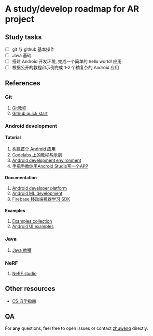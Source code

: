 # A study/develop roadmap for AR project

## Study tasks

- [ ] git 与 github 基本操作
- [ ] Java 基础
- [ ] 搭建 Android 开发环境, 完成一个简单的 hello world! 应用
- [ ] 根据公开的教程和示例完成 1-2 个稍复杂的 Android 应用

## References

### Git

1. [Git教程](https://www.liaoxuefeng.com/wiki/896043488029600)
2. [Github quick start](https://docs.github.com/cn/get-started/quickstart)

### Android development

#### Tutorial

1. [构建首个 Android 应用](https://developer.android.com/training/basics/firstapp)
2. [Codelabs 上的教程与示例](https://codelabs.developers.google.com/?cat=Android)
3. [Android development environment](https://www.jianshu.com/p/3031f5d758b4)
4. [手把手教你用Android Studio写一个APP](https://www.bilibili.com/video/BV1MK411p7dp?p=11&vd_source=e40b89972687a71eab16be324bd7bd43)

#### Documentation

1. [Android developer platform](https://developer.android.com/)
2. [Android ML development](https://developer.android.com/ml)
3. [Firebase 移动端机器学习 SDK](https://firebase.google.com/docs/ml)

#### Examples

1. [Examples collection](https://github.com/android)
2. [Android UI examples](https://github.com/wasabeef/awesome-android-ui)

### Java

1. [Java 教程](https://www.liaoxuefeng.com/wiki/1252599548343744)

### NeRF

1. [NeRF studio](https://github.com/nerfstudio-project/nerfstudio)

## Other resources

- [CS 自学指南](https://csdiy.wiki/)

## QA

For **any** questions, feel free to open issues or contact [zhuwenq](https://github.com/Leonezz) directly.
